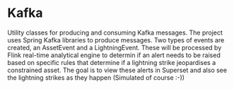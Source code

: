 # Kafka

Utility classes for producing and consuming Kafka messages. The project uses Spring Kafka libraries to produce messages. Two types of events are created, an AssetEvent and a 
LightningEvent. These will be processed by Flink real-time analytical engine to determin if an alert needs to be raised based on specific rules that determine if a lightning
strike jeopardises a constrained asset. The goal is to view these alerts in Superset and also see the lightning strikes as they happen (Simulated of course :-))
